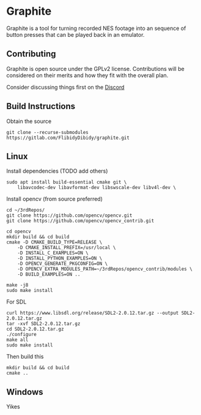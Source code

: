 Graphite
========

Graphite is a tool for turning recorded NES footage into an sequence of button
presses that can be played back in an emulator. 

Contributing
------------
Graphite is open source under the GPLv2 license. Contributions will be
considered on their merits and how they fit with the overall plan.

Consider discussing things first on the [Discord](https://discord.gg/kpYYyw8B5P)

Build Instructions
------------------

Obtain the source

```
git clone --recurse-submodules https://gitlab.com/FlibidyDibidy/graphite.git
```

Linux
-----
Install dependencies (TODO add others)
```
sudo apt install build-essential cmake git \
    libavcodec-dev libavformat-dev libswscale-dev libv4l-dev \
```


Install opencv (from source preferred)
```
cd ~/3rdRepos/
git clone https://github.com/opencv/opencv.git
git clone https://github.com/opencv/opencv_contrib.git

cd opencv
mkdir build && cd build
cmake -D CMAKE_BUILD_TYPE=RELEASE \
    -D CMAKE_INSTALL_PREFIX=/usr/local \
    -D INSTALL_C_EXAMPLES=ON \
    -D INSTALL_PYTHON_EXAMPLES=ON \
    -D OPENCV_GENERATE_PKGCONFIG=ON \
    -D OPENCV_EXTRA_MODULES_PATH=~/3rdRepos/opencv_contrib/modules \
    -D BUILD_EXAMPLES=ON ..

make -j8
sudo make install
```

For SDL
```
curl https://www.libsdl.org/release/SDL2-2.0.12.tar.gz --output SDL2-2.0.12.tar.gz
tar -xvf SDL2-2.0.12.tar.gz
cd SDL2-2.0.12.tar.gz
./configure
make all
sudo make install
```

Then build this
```
mkdir build && cd build
cmake ..
```

Windows
-------
Yikes


